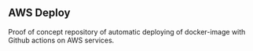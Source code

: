## AWS Deploy

Proof of concept repository of automatic deploying of docker-image with Github actions on AWS services.

